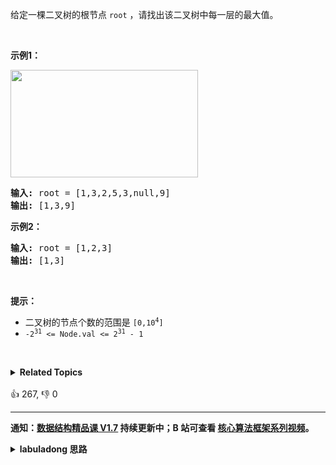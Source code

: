 <p>给定一棵二叉树的根节点&nbsp;<code>root</code> ，请找出该二叉树中每一层的最大值。</p>

<p>&nbsp;</p>

<p><strong>示例1：</strong></p>

<p><img alt="" src="https://assets.leetcode.com/uploads/2020/08/21/largest_e1.jpg" style="height: 172px; width: 300px;" /></p>

<pre>
<strong>输入: </strong>root = [1,3,2,5,3,null,9]
<strong>输出: </strong>[1,3,9]
</pre>

<p><strong>示例2：</strong></p>

<pre>
<strong>输入: </strong>root = [1,2,3]
<strong>输出: </strong>[1,3]
</pre>

<p>&nbsp;</p>

<p><strong>提示：</strong></p>

<ul>
	<li>二叉树的节点个数的范围是 <code>[0,10<sup>4</sup>]</code></li>
	<li><meta charset="UTF-8" /><code>-2<sup>31</sup>&nbsp;&lt;= Node.val &lt;= 2<sup>31</sup>&nbsp;- 1</code></li>
</ul>

<p>&nbsp;</p>
<details><summary><strong>Related Topics</strong></summary>树 | 深度优先搜索 | 广度优先搜索 | 二叉树</details><br>

<div>👍 267, 👎 0</div>

<div id="labuladong"><hr>

**通知：[数据结构精品课 V1.7](https://aep.h5.xeknow.com/s/1XJHEO) 持续更新中；B 站可查看 [核心算法框架系列视频](https://space.bilibili.com/14089380/channel/series)。**

<details><summary><strong>labuladong 思路</strong></summary>

## 基本思路

首先，这题肯定可以用 BFS 算法解决，for 循环里面判断最大值就行了：

![](https://labuladong.github.io/algo/images/dijkstra/1.jpeg)

当然，这题也可以用 DFS 来做，前文 [手把手刷二叉树总结篇](https://labuladong.github.io/article/fname.html?fname=二叉树总结) 说过二叉树的递归分为「遍历」和「分解问题」两种思维模式，这道题需要用到「遍历」的思维。

遍历的过程中记录对应深度的最大节点值即可。

**标签：[BFS 算法](https://mp.weixin.qq.com/mp/appmsgalbum?__biz=MzAxODQxMDM0Mw==&action=getalbum&album_id=2122002916411604996)，[二叉树](https://mp.weixin.qq.com/mp/appmsgalbum?__biz=MzAxODQxMDM0Mw==&action=getalbum&album_id=2121994699837177859)**

## 解法代码

```java
class Solution {
    public List<Integer> largestValues(TreeNode root) {
        List<Integer> res = new LinkedList<>();
        if (root == null) {
            return res;
        }

        Queue<TreeNode> q = new LinkedList<>();
        q.offer(root);
        // while 循环控制从上向下一层层遍历
        while (!q.isEmpty()) {
            int sz = q.size();
            // 记录这一层的最大值
            int levelMax = Integer.MIN_VALUE;
            // for 循环控制每一层从左向右遍历
            for (int i = 0; i < sz; i++) {
                TreeNode cur = q.poll();
                levelMax = Math.max(levelMax, cur.val);
                if (cur.left != null)
                    q.offer(cur.left);
                if (cur.right != null)
                    q.offer(cur.right);
            }
            res.add(levelMax);
        }
        return res;
    }
}

class Solution_DFS {
    // 一定要用 array 存储，因为要用索引随机访问
    ArrayList<Integer> res = new ArrayList<>();

    public List<Integer> largestValues(TreeNode root) {
        if (root == null) {
            return res;
        }
        traverse(root, 0);
        return res;
    }

    // 遍历二叉树
    void traverse(TreeNode root, int depth) {
        if (root == null) {
            return;
        }
        if (res.size() <= depth) {
            res.add(root.val);
        } else {
            // 记录当前行的最大值
            res.set(depth, Math.max(res.get(depth), root.val));
        }
        traverse(root.left, depth + 1);
        traverse(root.right, depth + 1);
    }
}
```

</details>
</div>



